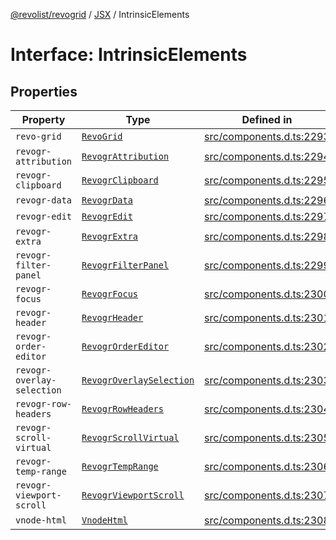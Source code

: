 [@revolist/revogrid](README.md) / [JSX](Namespace.JSX.md) / IntrinsicElements

# Interface: IntrinsicElements

## Properties

| Property | Type | Defined in |
| ------ | ------ | ------ |
| `revo-grid` | [`RevoGrid`](JSX.Interface.RevoGrid.md) | [src/components.d.ts:2293](https://github.com/revolist/revogrid/blob/c3fbdc69076950cb371c4e48faf1a5d5a21237f4/src/components.d.ts#L2293) |
| `revogr-attribution` | [`RevogrAttribution`](JSX.Interface.RevogrAttribution.md) | [src/components.d.ts:2294](https://github.com/revolist/revogrid/blob/c3fbdc69076950cb371c4e48faf1a5d5a21237f4/src/components.d.ts#L2294) |
| `revogr-clipboard` | [`RevogrClipboard`](JSX.Interface.RevogrClipboard.md) | [src/components.d.ts:2295](https://github.com/revolist/revogrid/blob/c3fbdc69076950cb371c4e48faf1a5d5a21237f4/src/components.d.ts#L2295) |
| `revogr-data` | [`RevogrData`](JSX.Interface.RevogrData.md) | [src/components.d.ts:2296](https://github.com/revolist/revogrid/blob/c3fbdc69076950cb371c4e48faf1a5d5a21237f4/src/components.d.ts#L2296) |
| `revogr-edit` | [`RevogrEdit`](JSX.Interface.RevogrEdit.md) | [src/components.d.ts:2297](https://github.com/revolist/revogrid/blob/c3fbdc69076950cb371c4e48faf1a5d5a21237f4/src/components.d.ts#L2297) |
| `revogr-extra` | [`RevogrExtra`](JSX.Interface.RevogrExtra.md) | [src/components.d.ts:2298](https://github.com/revolist/revogrid/blob/c3fbdc69076950cb371c4e48faf1a5d5a21237f4/src/components.d.ts#L2298) |
| `revogr-filter-panel` | [`RevogrFilterPanel`](JSX.Interface.RevogrFilterPanel.md) | [src/components.d.ts:2299](https://github.com/revolist/revogrid/blob/c3fbdc69076950cb371c4e48faf1a5d5a21237f4/src/components.d.ts#L2299) |
| `revogr-focus` | [`RevogrFocus`](JSX.Interface.RevogrFocus.md) | [src/components.d.ts:2300](https://github.com/revolist/revogrid/blob/c3fbdc69076950cb371c4e48faf1a5d5a21237f4/src/components.d.ts#L2300) |
| `revogr-header` | [`RevogrHeader`](JSX.Interface.RevogrHeader.md) | [src/components.d.ts:2301](https://github.com/revolist/revogrid/blob/c3fbdc69076950cb371c4e48faf1a5d5a21237f4/src/components.d.ts#L2301) |
| `revogr-order-editor` | [`RevogrOrderEditor`](JSX.Interface.RevogrOrderEditor.md) | [src/components.d.ts:2302](https://github.com/revolist/revogrid/blob/c3fbdc69076950cb371c4e48faf1a5d5a21237f4/src/components.d.ts#L2302) |
| `revogr-overlay-selection` | [`RevogrOverlaySelection`](JSX.Interface.RevogrOverlaySelection.md) | [src/components.d.ts:2303](https://github.com/revolist/revogrid/blob/c3fbdc69076950cb371c4e48faf1a5d5a21237f4/src/components.d.ts#L2303) |
| `revogr-row-headers` | [`RevogrRowHeaders`](JSX.Interface.RevogrRowHeaders.md) | [src/components.d.ts:2304](https://github.com/revolist/revogrid/blob/c3fbdc69076950cb371c4e48faf1a5d5a21237f4/src/components.d.ts#L2304) |
| `revogr-scroll-virtual` | [`RevogrScrollVirtual`](JSX.Interface.RevogrScrollVirtual.md) | [src/components.d.ts:2305](https://github.com/revolist/revogrid/blob/c3fbdc69076950cb371c4e48faf1a5d5a21237f4/src/components.d.ts#L2305) |
| `revogr-temp-range` | [`RevogrTempRange`](JSX.Interface.RevogrTempRange.md) | [src/components.d.ts:2306](https://github.com/revolist/revogrid/blob/c3fbdc69076950cb371c4e48faf1a5d5a21237f4/src/components.d.ts#L2306) |
| `revogr-viewport-scroll` | [`RevogrViewportScroll`](JSX.Interface.RevogrViewportScroll.md) | [src/components.d.ts:2307](https://github.com/revolist/revogrid/blob/c3fbdc69076950cb371c4e48faf1a5d5a21237f4/src/components.d.ts#L2307) |
| `vnode-html` | [`VnodeHtml`](JSX.Interface.VnodeHtml.md) | [src/components.d.ts:2308](https://github.com/revolist/revogrid/blob/c3fbdc69076950cb371c4e48faf1a5d5a21237f4/src/components.d.ts#L2308) |

